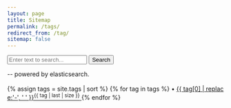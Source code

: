 ```yaml
---
layout: page
title: Sitemap
permalink: /tags/
redirect_from: /tag/
sitemap: false
---
```


<!--Add a search bar on the sitemap page-->
<div id='search-box'>
  <form action='https://sh.yuanjiang.space/s' id='search-form' method='get' target='_blank_'>
      <input id='search-text' required name='q' placeholder='Enter text to search...' type='text'/>
      <button id='search-button' type='submit'>
          <span>Search</span>
      </button>
  </form>
  <div id="esPoweredBy"> -- powered by elasticsearch.</div>
</div>
<br/>

<div style="word-break:break-all;">
    {% assign tags = site.tags | sort %}
    {% for tag in tags %}
     <span class="site-tag">
        • <a href="/tag/{{ tag | first | slugify }}" target="_blank">
                {{ tag[0] | replace:'-', ' ' }}<sup>{{ tag | last | size }}</sup>
        </a>
    </span>
    {% endfor %}
</div>

<!-- <div>
    {% assign tags = site.tags | sort %}
    {% for tag in tags %}
     <div class="site-tag">
        • <a href="/tag/{{ tag | first | slugify }}">
                {{ tag[0] | replace:'-', ' ' }}[{{ tag | last | size }}]
        </a>
    </div>
    {% endfor %}
</div> -->

<!-- <div id="index">
    {% for tag in tags %}
    <a name="{{ tag[0] }}"></a><h3>{{ tag[0] | replace:'-', ' ' }} ({{ tag | last | size }}) </h3>
    {% assign sorted_posts = site.posts | sort: 'title' %}
    {% for post in sorted_posts %}
    {%if post.tags contains tag[0]%}
      <h5><a href="{{ site.url }}{{site.baseurl}}{{ post.url }}" title="{{ post.title }}">{{ post.title }} </a></h5>
    {%endif%}
    {% endfor %}
    {% endfor %}
</div> -->
